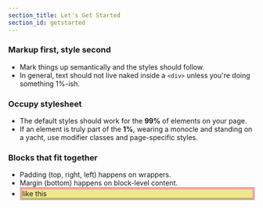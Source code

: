 ```yaml
---
section_title: Let's Get Started
section_id: getstarted
---
```



<div class="doc-content line-gutters">
	<div class="unit size1of3">
		<h3>Markup first, style second</h3>
		<ul>
			<li>Mark things up semantically and the styles should follow.</li>
			<li>In general, text should not live naked inside a <code>&lt;div&gt;</code> unless you're doing something 1%-ish.</li>
		</ul>
	</div>
	<div class="unit size1of3">
		<h3>Occupy stylesheet</h3>	
		<ul>
			<li>The default styles should work for the <strong>99%</strong> of elements on your page.</li>
			<li>If an element is truly part of the <strong>1%</strong>, wearing a monocle and standing on a yacht, use modifier classes and page-specific styles.</li>
		</ul>
	</div>
	<div class="unit lastUnit">
		<h3>Blocks that fit together</h3>
		<ul>
			<li>Padding (top, right, left) happens on wrappers.</li>
			<li>Margin (bottom) happens on block-level content.</li>
			<li>
				<div style="border: 1px dotted #87CEEB; background: #FFA0A0; padding: 4px 4px 0;">
					<div style="background: #F0E68C; border-bottom: 4px solid #BDB76B;">like this</div>
				</div>
			</li>
		</ul>
	</div>
</div>
